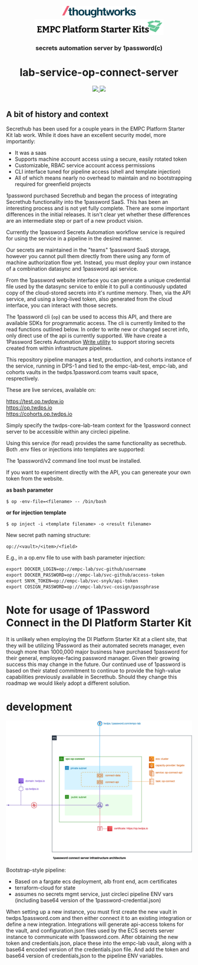 <div align="center">
	<p>
		<img alt="Thoughtworks Logo" src="https://raw.githubusercontent.com/ThoughtWorks-DPS/static/master/thoughtworks_flamingo_wave.png?sanitize=true" width=200 />
    <br />
		<img alt="DPS Title" src="https://raw.githubusercontent.com/ThoughtWorks-DPS/static/master/EMPCPlatformStarterKitsImage.png" width=350/>
	</p>
  <h3>secrets automation server by 1password(c) </h3>
  <h1>lab-service-op-connect-server</h1>
  <a href="https://circleci.com/gh/ThoughtWorks-DPS/lab-service-op-connect-server/tree/main"><img src="https://circleci.com/gh/ThoughtWorks-DPS/lab-service-op-connect-server/tree/main.svg?style=shield&circle-token=5b62dee56a1690eca5a15b8a3ca555f098c306ad"> <a href="https://app.datadoghq.com/dashboard/zdb-as4-bc7/empc-op-connect?from_ts=1652802104947&to_ts=1652888504947&live=true"><img src="https://img.shields.io/badge/DataDog-Dashboard-lightgrey"></a>
</div>
<br />

## A bit of history and context

Secrethub has been used for a couple years in the EMPC Platform Starter Kit lab work. While it does have an excellent security model, more importantly:  

- It was a saas
- Supports machine account access using a secure, easily rotated token
- Customizable, RBAC service account access permissions
- CLI interface tuned for pipeline access (shell and template injection)
- All of which means nearly no overhead to maintain and no bootstrapping required for greenfield projects

1password purchased Secrethub and began the process of integrating Secrethub functionality into the 1password SaaS. This has been an interesting process and is not yet fully complete. There are some important differences in the initial releases. It isn't clear yet whether these differences are an intermediate step or part of a new product vision.  

Currently the 1password Secrets Automation workflow service is required for using the service in a pipeline in the desired manner.  

Our secrets are maintained in the "teams" 1password SaaS storage, however you cannot pull them directly from there using any form of machine authorization flow yet. Instead, you must deploy your own instance of a combination datasync and 1password api service.  

From the 1password website interface you can generate a unique credential file used by the datasync service to enble it to pull a continuously updated copy of the cloud-stored secrets into it's runtime memory. Then, via the API service, and using a long-lived token, also generated from the cloud interface, you can interact with those secrets.  

The 1password cli (`op`) can be used to access this API, and there are available SDKs for programmatic access. The cli is currently limited to the read functions outlined below. In order to write new or changed secret info, only direct use of the api is currently supported. We have create a 1Password Secrets Automation [Write utility](https://github.com/ThoughtWorks-DPS/opw) to support storing secrets created from within infrastructure pipelines.

This repository pipeline manages a test, production, and cohorts instance of the service, running in DPS-1 and tied to the empc-lab-test, empc-lab, and cohorts vaults in the twdps.1password.com teams vault space, resprectively.  

These are live services, available on:  

https://test.op.twdpw.io  
https://op.twdps.io  
https://cohorts.op.twdps.io  

Simply specify the twdps-core-lab-team context for the 1password connect server to be accessible within any circleci pipeline.  

Using this service (for read) provides the same functionality as secrethub. Both .env files or injections into templates are supported:  

The 1password/v2 command line tool must be installed.  

If you want to experiment directly with the API, you can genereate your own token from the website.  

**as bash parameter**
```
$ op -env-file=<filename> -- /bin/bash
```
**or for injection template**  
```
$ op inject -i <template filename> -o <result filename>
```

New secret path naming structure:  
```
op://<vault>/<item>/<field>
```

E.g., in a op.env file to use with bash parameter injection:  
```
export DOCKER_LOGIN=op://empc-lab/svc-github/username
export DOCKER_PASSWORD=op://empc-lab/svc-github/access-token
export SNYK_TOKEN=op://empc-lab/svc-snyk/api-token
export COSIGN_PASSWORD=op://empc-lab/svc-cosign/passphrase
```


# Note for usage of 1Password Connect in the DI Platform Starter Kit

It is unlikely when employing the DI Platform Starter Kit at a client site, that they will be utilizing 1Password as their automated secrets manager, even though more than 1000,000 major business have purchased 1password for their general, employee-facing password manager. Given their growing success this may change in the future. Our continued use of 1password is based on their stated commitment to continue to provide the high-value capabilities previously available in Secrethub. Should they change this roadmap we would likely adopt a different solution.

# development

![basic architecture](https://github.com/ThoughtWorks-DPS/lab-service-op-connect-server/blob/main/doc/op-architecture.png)

Bootstrap-style pipeline:  

- Based on a fargate ecs deployment, alb front end, acm certificates
- terraform-cloud for state
- assumes no secrets mgmt service, just circleci pipeline ENV vars (including base64 version of the 1password-credential.json)

When setting up a new instance, you must first create the new vault in twdps.1password.com and then either connect it to an existing integration or define a new integration. Integrations will generate api-access tokens for the vault, and configuration.json files used by the ECS secrets server instance to communicate with 1password.com. After obtaining the new token and credentials.json, place these into the empc-lab vault, along with a base64 encoded version of the credentials.json file. And add the token and base64 version of credentials,json to the pipeline ENV variables.  
